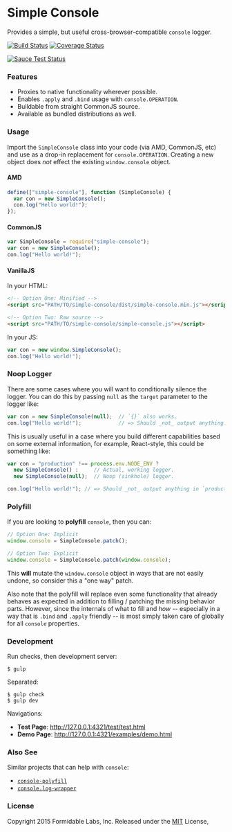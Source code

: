 Simple Console
==============

Provides a simple, but useful cross-browser-compatible `console` logger.

[![Build Status][trav_img]][trav_site]
[![Coverage Status][cov_img]][cov_site]

[![Sauce Test Status][sauce_img]][sauce_site]

### Features

* Proxies to native functionality wherever possible.
* Enables `.apply` and `.bind` usage with `console.OPERATION`.
* Buildable from straight CommonJS source.
* Available as bundled distributions as well.

### Usage

Import the `SimpleConsole` class into your code (via AMD, CommonJS, etc) and
use as a drop-in replacement for `console.OPERATION`. Creating a new object
does _not_ effect the existing `window.console` object.

#### AMD

```js
define(["simple-console"], function (SimpleConsole) {
  var con = new SimpleConsole();
  con.log("Hello world!");
});
```

#### CommonJS

```js
var SimpleConsole = require("simple-console");
var con = new SimpleConsole();
con.log("Hello world!");
```

#### VanillaJS

In your HTML:

```html
<!-- Option One: Minified -->
<script src="PATH/TO/simple-console/dist/simple-console.min.js"></script>

<!-- Option Two: Raw source -->
<script src="PATH/TO/simple-console/simple-console.js"></script>
```

In your JS:

```js
var con = new window.SimpleConsole();
con.log("Hello world!");
```

### Noop Logger

There are some cases where you will want to conditionally silence the logger.
You can do this by passing `null` as the `target` parameter to the logger like:

```js
var con = new SimpleConsole(null);  // `{}` also works.
con.log("Hello world!");            // => Should _not_ output anything.
```

This is usually useful in a case where you build different capabilities based
on some external information, for example, React-style, this could be
something like:

```js
var con = "production" !== process.env.NODE_ENV ?
  new SimpleConsole() :     // Actual, working logger.
  new SimpleConsole(null);  // Noop (sinkhole) logger.

con.log("Hello world!"); // => Should _not_ output anything in `production`.
```

### Polyfill

If you are looking to **polyfill** `console`, then you can:

```js
// Option One: Implicit
window.console = SimpleConsole.patch();

// Option Two: Explicit
window.console = SimpleConsole.patch(window.console);
```

This **will** mutate the `window.console` object in ways that are not easily
undone, so consider this a "one way" patch.

Also note that the polyfill will replace even some functionality
that already behaves as expected in addition to filling / patching the missing
behavior parts. However, since the internals of what to fill and _how_ --
especially in a way that is `.bind` and `.apply` friendly -- is most simply
taken care of globally for all `console` properties.

### Development

Run checks, then development server:

```
$ gulp
```

Separated:

```
$ gulp check
$ gulp dev
```

Navigations:

* **Test Page**: http://127.0.0.1:4321/test/test.html
* **Demo Page**: http://127.0.0.1:4321/examples/demo.html

### Also See

Similar projects that can help with `console`:

* [`console-polyfill`](https://github.com/paulmillr/console-polyfill)
* [`console.log-wrapper`](https://github.com/patik/console.log-wrapper)

### License
Copyright 2015 Formidable Labs, Inc.
Released under the [MIT](./LICENSE.txt) License,

[trav]: https://travis-ci.org/
[trav_img]: https://api.travis-ci.org/FormidableLabs/simple-console.svg
[trav_site]: https://travis-ci.org/FormidableLabs/simple-console
[cov]: https://coveralls.io
[cov_img]: https://img.shields.io/coveralls/FormidableLabs/simple-console.svg
[cov_site]: https://coveralls.io/r/FormidableLabs/simple-console
[sauce]: https://saucelabs.com
[sauce_img]: https://saucelabs.com/browser-matrix/simple-console.svg
[sauce_site]: https://saucelabs.com/u/simple-console
